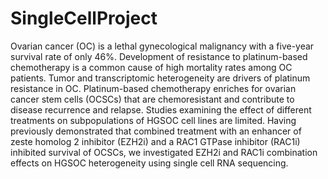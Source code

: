 # SingleCellProject
Ovarian cancer (OC) is a lethal gynecological malignancy with a five-year survival rate of
only 46%. Development of resistance to platinum-based chemotherapy is a common cause
of high mortality rates among OC patients. Tumor and transcriptomic heterogeneity are drivers
of platinum resistance in OC. Platinum-based chemotherapy enriches for ovarian cancer
stem cells (OCSCs) that are chemoresistant and contribute to disease recurrence and
relapse. Studies examining the effect of different treatments on subpopulations of HGSOC
cell lines are limited. Having previously demonstrated that combined treatment with an
enhancer of zeste homolog 2 inhibitor (EZH2i) and a RAC1 GTPase inhibitor (RAC1i) inhibited
survival of OCSCs, we investigated EZH2i and RAC1i combination effects on HGSOC
heterogeneity using single cell RNA sequencing.
